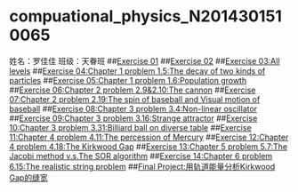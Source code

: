 # compuational_physics_N2014301510065
姓名：罗佳佳    班级：天眷班
##[Exercise 01](https://www.zybuluo.com/74849b/note/495685)
##[Exercise 02]()
##[Exercise 03:All levels](https://www.zybuluo.com/74849b/note/495685)
##[Exercise 04:Chapter 1 problem 1.5:The decay of two kinds of particles](https://www.zybuluo.com/74849b/note/495685)
##[Exercise 05:Chapter 1 problem 1.6:Population growth](https://www.zybuluo.com/74849b/note/495685)
##[Exercise 06:Chapter 2 problem 2.9&2.10:The cannon](https://www.zybuluo.com/74849b/note/497801)
##[Exercise 07:Chapter 2 problem 2.19:The spin of baseball and Visual motion of baseball](https://www.zybuluo.com/74849b/note/497801)
##[Exercise 08:Chapter 3 problem 3.4:Non-linear oscillator](https://www.zybuluo.com/74849b/note/497801)
##[Exercise 09:Chapter 3 problem 3.16:Strange attractor](https://www.zybuluo.com/74849b/note/497801)
##[Exercise 10:Chapter 3 problem 3.31:Billiard ball on diverse table](https://www.zybuluo.com/74849b/note/497801)
##[Exercise 11:Chapter 4 problem 4.11:The percession of Mercury](https://www.zybuluo.com/74849b/note/497801)
##[Exercise 12:Chapter 4 problem 4.18:The Kirkwood Gap](https://www.zybuluo.com/74849b/note/497801)
##[Exercise 13:Chapter 5 problem 5.7:The Jacobi method v.s.The SOR algorithm](https://www.zybuluo.com/74849b/note/497801)
##[Exercise 14:Chapter 6 problem 6.15:The realistic string problem](https://www.zybuluo.com/74849b/note/497801)
##[Final Project:用轨道能量分析Kirkwood Gap的缝宽](https://www.zybuluo.com/74849b/note/497801)

